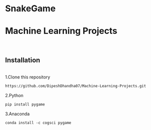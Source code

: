 # SnakeGame

# Machine Learning Projects
<br>

## Installation

<br>
1.Clone this repository

```html
https://github.com/DipeshDhandha07/Machine-Learning-Projects.git
```

2.Python

```html
pip install pygame
````

3.Anaconda

````html
conda install -c cogsci pygame 
````
